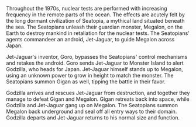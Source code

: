 Throughout the 1970s, nuclear tests are performed with increasing frequency in the remote parts of the ocean. The effects are acutely felt by the long dormant civilization of Seatopia, a mythical land situated beneath the sea. The Seatopians unleash their guardian monster, Megalon, on the Earth to destroy mankind in retaliation for the nuclear tests. The Seatopians' agents commandeer an android, Jet-Jaguar, to guide Megalon across Japan.

Jet-Jaguar's inventor, Goro, bypasses the Seatopians' control mechanisms and retakes the android. Goro sends Jet-Jaguar to Monster Island to alert Godzilla, who heads for Japan. Jet-Jaguar himself stands up to Megalon, using an unknown power to grow in height to match the monster. The Seatopians summon Gigan as well, tipping the battle in their favor.

Godzilla arrives and rescues Jet-Jaguar from destruction, and together they manage to defeat Gigan and Megalon. Gigan retreats back into space, while Godzilla and Jet-Jaguar gang up on Megalon. The Seatopians summon Megalon back underground and seal off all entry ways to their domain. Godzilla departs and Jet-Jaguar returns to his normal size and function.